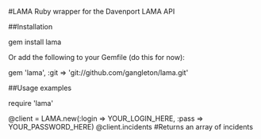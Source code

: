 #LAMA
Ruby wrapper for the Davenport LAMA API

##Installation

   gem install lama

Or add the following to your Gemfile (do this for now):

   gem 'lama', :git => 'git://github.com/gangleton/lama.git'


##Usage examples

   require 'lama'

   @client = LAMA.new(:login => YOUR_LOGIN_HERE, :pass => YOUR_PASSWORD_HERE)
   @client.incidents #Returns an array of incidents

